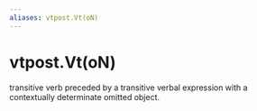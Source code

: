 ```yaml
---
aliases: vtpost.Vt(oN)
---
```

# vtpost.Vt(oN)

transitive verb preceded by a transitive verbal expression with a contextually determinate omitted object.